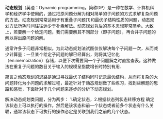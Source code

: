 **动态规划**（英语：Dynamic programming，简称DP）是一种在数学、计算机科学和经济学中使用的，通过把原问题分解为相对简单的子问题的方式求解复杂问题的方法。动态规划常常适用于有重叠子问题[1]和最优子结构性质的问题，动态规划方法所耗时间往往远少于朴素解法。动态规划背后的基本思想非常简单。大致上，若要解一个给定问题，我们需要解其不同部分（即子问题），再合并子问题的解以得出原问题的解。

通常许多子问题非常相似，为此动态规划法试图仅仅解决每个子问题一次，从而减少计算量：一旦某个给定子问题的解已经算出，则将其记忆化（en:memoization）存储，以便下次需要同一个子问题解之时直接查表。这种做法在重复子问题的数目关于输入的规模呈指数增长时特别有用.

简言之动态规划的思路是通过寻找最优子结构同时记录最优结构，从而将复杂的大问题转化为小问题的求解过程，最近针对于动态规划做了些练习，找到些解题的思路和感觉，下面针对于几个问题来逐步的分析下动态规划。

解决动态规划类问题，分为两步：
1.确定状态，2.根据状态列状态转移方程
确定该状态上可以执行的操作，然后是该状态和前一个状态或者前多个状态有什么关联，通常该状态下可执行的操作必定是关联到我们之前的几个状态。
